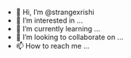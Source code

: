 - 👋 Hi, I’m @strangexrishi
- 👀 I’m interested in ...
- 🌱 I’m currently learning ...
- 💞️ I’m looking to collaborate on ...
- 📫 How to reach me ...

<!---
strangexrishi/strangexrishi is a ✨ special ✨ repository because its `README.md` (this file) appears on your GitHub profile.
You can click the Preview link to take a look at your changes.
--->
